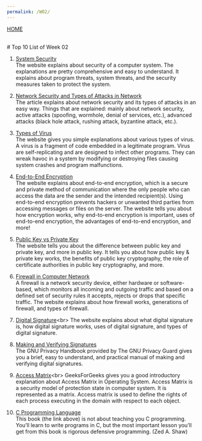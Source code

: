 ```yaml
---
permalink: /W02/
---
```

[HOME](../)

<br>
# Top 10 List of Week 02

1. [System Security](https://www.geeksforgeeks.org/system-security/)<br>
The website explains about security of a computer system. The explanations are pretty comprehensive and easy to understand. It explains about program threats, system threats, and the security measures taken to protect the system.

2. [Network Security and Types of Attacks in Network](https://reader.elsevier.com/reader/sd/pii/S1877050915006353?token=492E4F63F9BF75892F48FFD593657B1AB71F87CC8707B99F7B6CE0404C569706E4282C082350AA61145A2E32B513C266)<br>
The article explains about network security and its types of attacks in an easy way. Things that are explained: mainly about network security, active attacks (spoofing, wormhole, denial of services, etc.), advanced attacks (black hole attack, rushing attack, byzantine attack, etc.).

3. [Types of Virus](https://www.geeksforgeeks.org/types-of-virus/)<br>
The website gives you simple explanations about various types of virus. A virus is a fragment of code embedded in a legitimate program. Virus are self-replicating and are designed to infect other programs. They can wreak havoc in a system by modifying or destroying files causing system crashes and program malfunctions.

4. [End-to-End Encryption](https://www.preveil.com/end-to-end-encryption/)<br>
The website explains about end-to-end encryption, which is a secure and private method of communication where the only people who can access the data are the sender and the intended recipient(s). Using end-to-end encryption prevents hackers or unwanted third parties from accessing messages or files on the server. The website tells you about how encryption works, why end-to-end encryption is important, uses of end-to-end encryption, the advantages of end-to-end encryption, and more!

5. [Public Key vs Private Key](https://sectigo.com/resource-library/public-key-vs-private-key)<br>
The website tells you about the difference between public key and private key, and more in public key. It tells you about how public key & private key works, the benefits of public key cryptography, the role of certificate authorities in public key cryptography, and more.

6. [Firewall in Computer Network](https://www.geeksforgeeks.org/introduction-of-firewall-in-computer-network/?ref=rp)<br>
A firewall is a network security device, either hardware or software-based, which monitors all incoming and outgoing traffic and based on a defined set of security rules it accepts, rejects or drops that specific traffic. The website explains about how firewall works, generations of firewall, and types of firewall.

7. [Digital Signature](https://www.instantssl.com/digital-signature#:~:text=Digital%20Signature%20is%20a%20process,public%20and%20private%20key%20pair.)<br>
The website explains about what digital signature is, how digital signature works, uses of digital signature, and types of digital signature.

8. [Making and Verifying Signatures](https://www.gnupg.org/gph/en/manual/x135.html)<br>
The GNU Privacy Handbook provided by The GNU Privacy Guard gives you a brief, easy to understand, and practical manual of making and verifying digital signatures.

9. [Access Matrix](https://www.geeksforgeeks.org/access-matrix-in-operating-system/#:~:text=Access%20Matrix%20is%20a%20security,with%20respect%20to%20each%20object.)<br>
GeeksForGeeks gives you a good introductory explanation about Access Matrix in Operating System. Access Matrix is a security model of protection state in computer system. It is represented as a matrix. Access matrix is used to define the rights of each process executing in the domain with respect to each object.

10. [C Programming Language](https://users.elis.ugent.be/~jrvdnbro/learn_c_the_hard_way.pdf)<br>
This book (the link above) is not about teaching you C programming. You’ll learn to write programs in C, but the most important lesson you’ll get from this book is rigorous defensive programming. (Zed A. Shaw)
